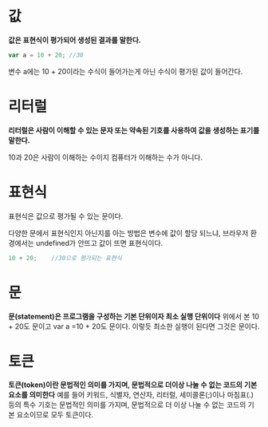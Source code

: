 # 값

**값은 표현식이 평가되어 생성된 결과를 말한다.**

```javascript
var a = 10 + 20; //30
```

변수 a에는 10 +  20이라는 수식이 들어가는게 아닌 수식이 평가된 값이 들어간다.



# 리터럴

**리터럴은 사람이 이해할 수 있는 문자 또는 약속된 기호를 사용하여 값을 생성하는 표기를 말한다.**

10과 20은 사람이 이해하는 수이지 컴퓨터가 이해하는 수가 아니다.



# 표현식

표현식은 값으로 평가될 수 있는 문이다. 

다양한 문에서 표현식인지 아닌지를 아는 방법은 변수에 값이 할당 되느냐, 브라우저 환경에서는 undefined가 안뜨고 값이 뜨면 표현식이다.

```javascript
10 + 20; 	//30으로 평가되는 표현식
```



# 문

**문(statement)은 프로그램을 구성하는 기본 단위이자 최소 실행 단위이다** 위에서 본 10 + 20도 문이고 var a  =10 + 20도 문이다. 이렇듯 최소한 실행이 된다면 그것은 문이다.



# 토큰

**토큰(token)이란 문법적인 의미를 가지며, 문법적으로 더이상 나눌 수 없는 코드의 기본 요소를 의미한다** 예를 들어 키워드, 식별자, 연산자, 리터럴, 세미콜론(;)이나 마침표(.) 등의 특수 기호는 문법적인 의미를 가지며, 문법적으로 더 이상 나눌 수 없는 코드의 기본 요소이므로 모두 토큰이다.

